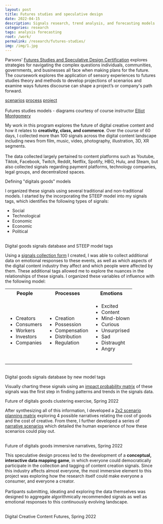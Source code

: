 ```yaml
---
layout: post
title: Futures studies and speculative design
date: 2022-04-15
description: Signals research, trend analysis, and forecasting models
categories: research
tags: analysis forecasting
root: /work/
permalink: /research/futures-studies/
img: /img/1.jpg
---
```


Parsons' <a href="https://cpe.newschool.edu/public/category/courseCategoryCertificateProfile.do?method=load&certificateId=1408175" target="_blank">Futures Studies and Speculative Design Certification</a> explores strategies for navigating the complex questions individuals, communities, governments, and businesses all face when making plans for the future. The coursework explores the application of sensory experiences to futures studies theory and methods to develop projections of scenarios and examine ways futures discourse can shape a project’s or company's path forward.

<div class="materials center">
	<a href="{{ site.baseurl }}/img/work/futures-studies/Molloy_Futures-narratives.pdf" target="_blank" class="post-resource" id="sources">scenarios</a>
	<a href="{{ site.baseurl }}/img/work/futures-studies/2022_Molloy_FuturesStudies_Concept.pdf" target="_blank" class="post-resource" id="sources">process</a>
	<a href="{{ site.baseurl }}/img/work/futures-studies/2022_Molloy_FuturesStudies_Demo.m4v" target="_blank" class="post-resource" id="sources">project</a>
</div>

<div class="img_full">
	<img class="col one" src="{{ site.baseurl }}/img/work/futures-studies/diagrams/3Horizons1.png" alt="" title="futures studies diagrams"/>
	<img class="col one" src="{{ site.baseurl }}/img/work/futures-studies/diagrams/CLA1.png" alt="" title="futures studies diagrams"/>
	<img class="col one" src="{{ site.baseurl }}/img/work/futures-studies/diagrams/4Arcs.png" alt="" title="futures studies diagrams"/>
</div>
<div class="col three caption">
	Futures studies models - diagrams courtesy of course instructor <a href="https://epmid.com/" target="_blank">Elliot Montgomery</a>
</div>

My work in this program explores the future of digital creative content and how it relates to <strong>creativity, class, and commerce</strong>. Over the course of 60 days, I collected more than 100 signals across the digital content landscape including news from film, music, video, photography, illustration, 3D, XR segments. 
<br>
<br> 
The data collected largely pertained to content platforms such as Youtube, Tiktok, Facebook, Twitch, Reddit, Netflix, Spotify, HBO, Hulu, and Steam, but also collected signals regarding payment platforms, technology companies, legal groups, and decentralized spaces.

<div class="img_full">
	<img class="col three" src="{{ site.baseurl }}/img/work/futures-studies/Scenarios_Examples.png" alt="" title="futures studies signals research"/>
</div>
<div class="col three caption">
	Defining "digitals goods" models
</div>

 I organized these signals using several traditional and non-traditional models. I started by the incorporating the STEEP model into my signals tags, which identifies the following types of signals:

<ul>
	<li>Social</li>
	<li>Technological</li>
	<li>Economic</li>
	<li>Economic</li>
	<li>Political</li>
</ul> 


<div class="img_full">
	<img class="col two" src="{{ site.baseurl }}/img/work/futures-studies/Data.png" alt="" title="futures studies signals research"/>
	<img class="col one" src="{{ site.baseurl }}/img/work/futures-studies/Signals_steep.png" alt="" title="futures studies signals research"/>
</div>
<div class="col three caption">
	Digital goods signals database and STEEP model tags
</div>

Using a <a href="https://docs.google.com/forms/d/e/1FAIpQLSdwcwDAZ4-BePWBC6UmIBqQJqSQxYusqDG-DzpymOj3KT5vsA/viewform" target="_blank">signals collection form</a> I created, I was able to collect additional data on emotional responses to these events, as well as which aspects of the digital content industry they affect and which people were affected by them. These additional tags allowed me to explore the nuances in the relationships of these signals. I organized these variables of influence with the following model:

<table class="col three">
	<tr>
		<th class="col one">People</th>
		<th class="col one">Processes</th>
		<th class="col one">Emotions</th>
	</tr>
	<tr class="img_row">
		<td class="col one">
			<ul>
				<li>Creators</li>
				<li>Consumers</li>
				<li>Workers</li>
				<li>Investors</li>
				<li>Companies</li>
			</ul> 
		</td>
		<td class="col one">
			<ul>
				<li>Creation</li>
				<li>Possession</li>
				<li>Compensation</li>
				<li>Distribution</li>
				<li>Regulation</li>
			</ul> 
		</td>
		<td class="col one">
			<ul>
				<li>Excited</li>
				<li>Content</li>
				<li>Mind-blown</li>
				<li>Curious</li>
				<li>Unsurprised</li>
				<li>Sad</li>
				<li>Distraught</li>
				<li>Angry</li>
				<br>
			</ul> 
		</td>
	</tr>
</table>


<div class="img_row">
	<img class="col half" src="{{ site.baseurl }}/img/work/futures-studies/Form.png" alt="" title="futures studies signals research"/>
	<img class="col half" src="{{ site.baseurl }}/img/work/futures-studies/Signals_affect.png" alt="" title="futures studies signals research"/>
</div>
<div class="col three caption">
	Digital goods signals database by new model tags
</div>

Visually charting these signals using an <a href="https://www.competitivefutures.com/impact-probability-matrix-tool-scenario-planning/" target="_blank">impact probability matrix</a> of these signals was the first step in finding patterns and trends in the signals data.

<div class="img_full">
	<img class="col three" src="{{ site.baseurl }}/img/work/futures-studies/Clustering.png" alt="" title="futures studies signals research"/>
</div>
<div class="col three caption">
	Future of digitals goods clustering exercise, Spring 2022
</div>

After synthesizing all of this information, I developed a <a href="https://www.futuresplatform.com/blog/2x2-scenario-planning-matrix-guideline" target="_blank">2x2 scenario planning matrix</a>
 exploring 4 possible narratives relating the cost of goods and the cost of creative. From there, I further developed a series of <a href="{{ site.baseurl }}/img/work/futures-studies/Molloy_Futures-narratives.pdf" target="_blank">narrative scenarios</a> which detailed the human experience of how these scenarios could play out.

<div class="img_full">
	<img class="col three" src="{{ site.baseurl }}/img/work/futures-studies/Scenarios_Model.png" alt="" title="futures studies signals research"/>
	<img class="col three" src="{{ site.baseurl }}/img/work/futures-studies/Scenarios_Matrix.png" alt="" title="futures studies signals research"/>
</div>
<div class="col three caption">
	Future of digitals goods immersive narratives, Spring 2022
</div>

This speculative design process led to the development of a <strong>conceptual, interactive data mapping game</strong>, in which everyone could democratically participate in the collection and tagging of content creation signals. Since this industry affects almost everyone, the most immersive element to this project was exploring how the research itself could make everyone a consumer, and everyone a creator.
<br>
<br>
Partipants submitting, ideating and exploring the data themselves was designed to aggregate algorithmically recommended signals as well as emotional responses to this continuously evolving landscape.

<div class="img_full">
	<img class="col half" src="{{ site.baseurl }}/img/work/futures-studies/ui/Home.png" alt="" title="the future of digital goods game"/>
	<img class="col half" src="{{ site.baseurl }}/img/work/futures-studies/ui/Emotions.png" alt="" title="the future of digital goods game"/>
</div>
<div class="col three caption">
	Digital Creative Content Futures, Spring 2022
</div>
